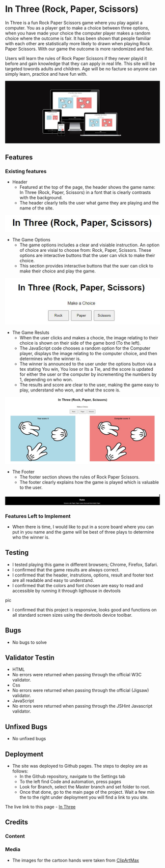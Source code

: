 # In Three (Rock, Paper, Scissors)

In Three is a fun Rock Paper Scissors game where you play agaist a computer. You as a player get to make a choice between three options, when you have made your choice the computer player makes a random choice where the outcome is fair. It has been shown that people familiar with each other are statistically more likely to drawn when playing Rock Paper Scissors. With our game the outcome is more randomized and fair.

Users will learn the rules of Rock Paper Scissors if they never playid it before and gain knowledge that they can apply in real life. This site will be targeted towords adults and children. Age will be no facture so anyone can simply learn, practice and have fun with.

![Website in diffrent browsers](assets/images/helhetsbild.JPG)

## Features

### Existing features

* Header
  * Featured at the top of the page, the header shows the game name: In Three (Rock, Paper, Scissors) in a font that is clearly contrasts with the background.
  * The header clearly tells the user what game they are playing and the name of the site.

 ![Site header](assets/images/header.JPG)

* The Game Options
  * The game options includes a clear and visiable instruction. An option of choice are visial to choose from: Rock, Paper, Scissors. These options are interactive buttons that the user can vlick to make their choice.
  * This section provides interactive buttons that the suer can click to make their choice and play the game.

 ![Make a choices](assets/images/Gamefetuers.JPG)

* The Game Resluts
  * When the user clicks and makes a chocie, the image relating to their choice is shown on their side of the game bord (To the left).
  * The JavaScript code chooses a random option for the Computer player, displays the image relating to the computer choice, and then determines who the winner is.
  * The winner is announced to the user under the options button via a tex stating You win, You lose or Its a Tie, and the score is updated for either the user or the computer by incrementing the numbers by 1, depending on who won.
  * The results and score are clear to the user, making the game easy to play, understand who won, and what the score is.

 ![Game results](assets/images/gamerules.JPG)

 * The Footer 
   * The footer section shows the rules of Rock Paper Scissors.
   * The footer clearly explains how the game is played which is valuable to the user.

  ![Footer](assets/images/footer.JPG)

### Features Left to Implement

* When there is time, I would like to put in a score board where you can put in you name and the game will be best of three plays to determine who the winner is.

## Testing 

* I tested playing this game in different browsers; Chrome, Firefox, Safari.
* I confirmed that the game results are always correct.
* I confirmed that the header, instrutions, options, result and footer text are all readable and easy to understand.
* I confirmed that the colors and font chosen are easy to read and accessible by running it through ligthouse in devtools

pic

* I confirmed that this project is responsive, looks good and functions on all standard screen sizes using the devtools device toolbar.

## Bugs

* No bugs to solve


## Validator Testin

* HTML
 * No errors were returned when passing through the official W3C validator.
* Css
 * No errors were returned when passing through the official (Jigsaw) validator.
* JavaScript
 * No errors were returned when passing through the JSHint Javascript validator.

 ## Unfixed Bugs 

 * No unfixed bugs

 ## Deployment 

 * The site was deployed to Github pages. The steps to deploy are as follows:
   * In the Github repository, navigate to the Settings tab
   * To the left find Code and automation, press pages
   * Look for Branch, select the Master branch and set folder to root.
   * Once that done, go to the main page of the project. Wait a few min the to the right under deployment you will find a link to you site.

  The live link to this page - [In Three](https://maadajibao.github.io/Project-2-In-Three/)

## Credits

### Content

### Media

* The images for the cartoon hands were taken from [ClipArtMax](https://www.clipartmax.com/middle/m2i8i8G6H7K9Z5H7_rock-paper-scissors-clipart-rock-paper-scissors-clip-art/)

 


